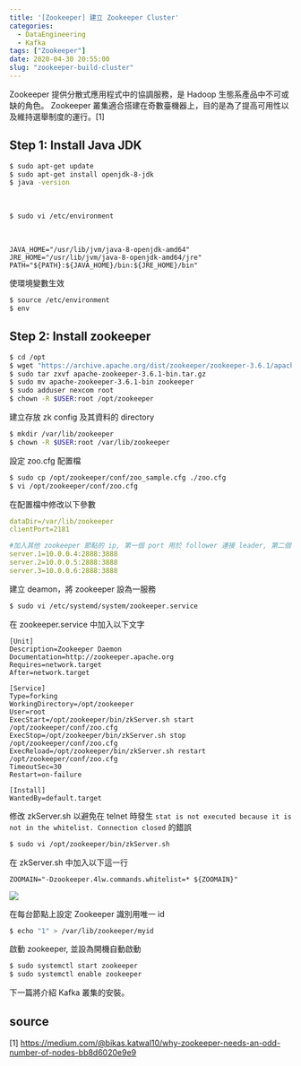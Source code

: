 ```yaml
---
title: '[Zookeeper] 建立 Zookeeper Cluster'
categories:
  - DataEngineering
  - Kafka
tags: ["Zookeeper"]
date: 2020-04-30 20:55:00
slug: "zookeeper-build-cluster"
---
```

Zookeeper 提供分散式應用程式中的協調服務，是 Hadoop 生態系產品中不可或缺的角色。
Zookeeper 叢集適合搭建在奇數臺機器上，目的是為了提高可用性以及維持選舉制度的運行。[1]

<!--more-->

## Step 1: Install Java JDK
```bash
$ sudo apt-get update
$ sudo apt-get install openjdk-8-jdk
$ java -version
```

</br>

```bash  {linenostart=4}
$ sudo vi /etc/environment
```

</br>

```
JAVA_HOME="/usr/lib/jvm/java-8-openjdk-amd64"
JRE_HOME="/usr/lib/jvm/java-8-openjdk-amd64/jre"
PATH="${PATH}:${JAVA_HOME}/bin:${JRE_HOME}/bin"
```

使環境變數生效

```bash  {linenostart=5}
$ source /etc/environment
$ env
```

## Step 2: Install zookeeper
```bash
$ cd /opt
$ wget "https://archive.apache.org/dist/zookeeper/zookeeper-3.6.1/apache-zookeeper-3.6.1-bin.tar.gz"
$ sudo tar zxvf apache-zookeeper-3.6.1-bin.tar.gz
$ sudo mv apache-zookeeper-3.6.1-bin zookeeper
$ sudo adduser nexcom root
$ chown -R $USER:root /opt/zookeeper
```
建立存放 zk config 及其資料的 directory
```bash  {linenostart=7}
$ mkdir /var/lib/zookeeper
$ chown -R $USER:root /var/lib/zookeeper
```
設定 zoo.cfg 配置檔
```bash  {linenostart=9}
$ sudo cp /opt/zookeeper/conf/zoo_sample.cfg ./zoo.cfg
$ vi /opt/zookeeper/conf/zoo.cfg
```
在配置檔中修改以下參數
```yaml
dataDir=/var/lib/zookeeper
clientPort=2181

#加入其他 zookeeper 節點的 ip, 第一個 port 用於 follower 連接 leader, 第二個 port 用於節點選舉
server.1=10.0.0.4:2888:3888
server.2=10.0.0.5:2888:3888
server.3=10.0.0.6:2888:3888
```
建立 deamon，將 zookeeper 設為一服務
```bash  {linenostart=11}
$ sudo vi /etc/systemd/system/zookeeper.service
```

在 zookeeper.service 中加入以下文字
```
[Unit]
Description=Zookeeper Daemon
Documentation=http://zookeeper.apache.org
Requires=network.target
After=network.target

[Service]
Type=forking
WorkingDirectory=/opt/zookeeper
User=root
ExecStart=/opt/zookeeper/bin/zkServer.sh start /opt/zookeeper/conf/zoo.cfg
ExecStop=/opt/zookeeper/bin/zkServer.sh stop /opt/zookeeper/conf/zoo.cfg
ExecReload=/opt/zookeeper/bin/zkServer.sh restart /opt/zookeeper/conf/zoo.cfg
TimeoutSec=30
Restart=on-failure

[Install]
WantedBy=default.target
```
修改 zkServer.sh 以避免在 telnet 時發生 `stat is not executed because it is not in the whitelist. Connection closed` 的錯誤
```bash  {linenostart=12}
$ sudo vi /opt/zookeeper/bin/zkServer.sh
```
在 zkServer.sh 中加入以下這一行 
```
ZOOMAIN="-Dzookeeper.4lw.commands.whitelist=* ${ZOOMAIN}"
```

![](https://imgur.com/NXL1Btu.png)

在每台節點上設定 Zookeeper 識別用唯一 id 
```bash  {linenostart=13}
$ echo "1" > /var/lib/zookeeper/myid
```
啟動 zookeeper, 並設為開機自動啟動
```bash  {linenostart=14}
$ sudo systemctl start zookeeper
$ sudo systemctl enable zookeeper
```

下一篇將介紹 Kafka 叢集的安裝。

## source
[1] https://medium.com/@bikas.katwal10/why-zookeeper-needs-an-odd-number-of-nodes-bb8d6020e9e9